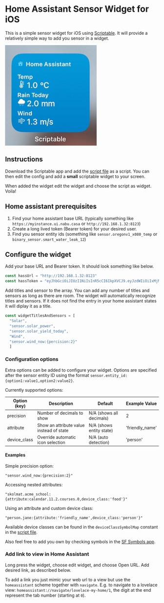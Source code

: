 # Home Assistant Sensor Widget for iOS

This is a simple sensor widget for iOS using [Scriptable](https://scriptable.app/). It will provide a relatively simple way to add you sensor in a widget.

![Example widget](example_widget.jpeg)

## Instructions

Download the Scriptable app and add the [script file](home-assistant-widget.js) as a script. You can then edit the config and add a **small** scriptable widget to your screen.

When added the widget edit the widget and choose the script as widget. Voila!

## Home assistant prerequisites

1. Find your home assistant base URL (typically something like `https://myinstance.ui.nabu.casa` or `http://192.168.1.32:8123`)
2. Create a long lived token (Bearer token) for your desired user.
3. Find you sensor entity ids (something like `sensor.oregonv1_x080_temp` or `binary_sensor.smart_water_leak_12`)

## Configure the widget

Add your base URL and Bearer token. It should look something like below.
```js
const hassUrl = "http://192.168.1.32:8123"
const hassToken = "eyJhbGciOiJIUzI1NiIsInR5cCI6IkpXVCJ9.eyJzdWIiOiIxMjM0NTY3ODkwIiwibmFtZSI6IkpvaG4gRG9lIiwiaWF0IjoxNTE2MjM5MDIyfQ.SflKxwRJSMeKKF2QT4fwpMeJf36POk6yJV_adQssw5c"
```

Add titles and sensor to the array. You can add any number of titles and sensors as long as there are room. The widget will automatically recognize titles and sensors. If it does not find the entry in your home assistant states it will diplay it as a title.
```js
const widgetTitlesAndSensors = [
  "Solar",
  "sensor.solar_power",
  "sensor.solar_yield_today",
  "Wind",
  "sensor.wind_now:{percision:2}"
  ]
```

### Configuration options

Extra options can be added to configure your widget. Options are specified after the sensor entity ID using the format `sensor.entity_id:{option1:value1,option2:value2}`.

Currently supported options:

| Option (key) | Description                              | Default                     | Example Value   |
|--------------|------------------------------------------|-----------------------------|-----------------|
| precision    | Number of decimals to show               | N/A (shows all decimals)    | 2               |
| attribute    | Show an attribute value instead of state | N/A (shows entity state)    | 'friendly_name' |
| device_class | Override automatic icon selection        | N/A (auto detection)        | 'person'        |

#### Examples
Simple precision option:
```pseduo
"sensor.wind_now:{precision:2}"
```

Accessing nested attributes:
```pseduo
"skolmat.acme_school:{attribute:calendar.11.2.courses.0,device_class:'food'}"
```

Using an attribute and custom device class:
```pseduo
"person.jane:{attribute:'friendly_name',device_class:'person'}"
```

Available device classes can be found in the `deviceClassSymbolMap` constant in the [script file](home-assistant-widget.js).

Also feel free to add you own by checking symbols in the [SF Symbols app](https://developer.apple.com/sf-symbols/).

### Add link to view in Home Assistant

Long press the widget, choose edit widget, and choose Open URL. Add desired link, as described below.

To add a link you just mimic your web url to a view but use the `homeassistant` scheme together with `navigate`. E.g. to navigate to a lovelace view: `homeassistant://navigate/lovelace-my-home/1`, the digit at the end represent the tab number (starting at `0`).
